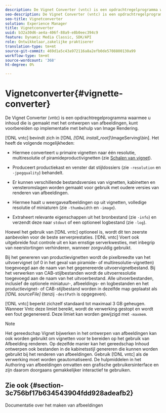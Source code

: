 ```yaml
---
description: De Vignet Converter (vntc) is een opdrachtregelprogramma waarmee u inhoud die is gemaakt met het ontwerpen van afbeeldingen, kunt voorbereiden op implementatie met behulp van Image Rendering.
seo-description: De Vignet Converter (vntc) is een opdrachtregelprogramma waarmee u inhoud die is gemaakt met het ontwerpen van afbeeldingen, kunt voorbereiden op implementatie met behulp van Image Rendering.
seo-title: Vignetconverter
solution: Experience Manager
title: Vignetconverter
uuid: b32a30d6-ae4a-406f-88a9-e8b0eec394c9
feature: Dynamic Media Classic, SDK/API
role: Ontwikkelaar,zakelijke praktiserer
translation-type: tm+mt
source-git-commit: 469d1a5c43a972116a8a2efb0de5708800130a99
workflow-type: tm+mt
source-wordcount: '368'
ht-degree: 0%

---
```



# Vignetconverter{#vignette-converter}

De Vignet Converter (vntc) is een opdrachtregelprogramma waarmee u inhoud die is gemaakt met het ontwerpen van afbeeldingen, kunt voorbereiden op implementatie met behulp van Image Rendering.

[!DNL vntc] bevindt zich in [!DNL  *[!DNL install_root]*\ImageServing\bin]. Het heeft de volgende mogelijkheden:

* Hiermee converteert u primaire vignetten naar één resolutie, multiresolutie of piramideproductivignetten (zie [Schalen van vignet](../../../../ir-api/vntc/utilities/c-ir-vignette-converter-vntc/c-ir-vignette-scaling.md#concept-e373a29c2f954df98d704c7723804585)).
* Produceert productiekast en venster dat stijldossiers (zie `-resolution` en `-jpegquality`) behandelt.

* Er kunnen verschillende bestandsversies van vignetten, kabinetten en vensteromslagen worden gemaakt voor gebruik met oudere versies van renderen van afbeeldingen.
* Hiermee haalt u weergaveafbeeldingen op uit vignetten, volledige resolutie of miniaturen (zie `-thumbwidth` en `-image`).
* Extraheert relevante eigenschappen uit het bronbestand (zie `-info`) en verzendt deze naar `stdout` of een optioneel logbestand (zie `-log`).

Hoewel het gebruik van [!DNL vntc] optioneel is, wordt dit ten zeerste aanbevolen voor de beste serverprestaties. [!DNL vntc] Voert ook uitgebreide fout controle uit en kan ernstige serverkwesties, met inbegrip van neerstortingen verhinderen, wanneer zorgvuldig gebruikt.

Bij het genereren van productievignetten wordt de pixelbreedte van het uitvoervignet (of 0 in het geval van piramide- of multiresolutie-vignetten) toegevoegd aan de naam van het gegenereerde uitvoervignetbestand. Bij het verwerken van CAB-stijlbestanden wordt de uitvoerresolutie toegevoegd aan de naam van het uitvoerbestand. Alle uitvoerbestanden, inclusief de optionele miniatuur-, afbeeldings- en logbestanden en het productievignet- of CAB-stijlbestand worden in dezelfde map geplaatst als *[!DNL sourceFile]* (tenzij `-destPath` is opgegeven).

[!DNL vntc] beperkt zichzelf standaard tot maximaal 3 GB geheugen. Wanneer Vntc deze limiet bereikt, wordt de verwerking gestopt en wordt een fout gegenereerd. Deze limiet kan worden gewijzigd met `-maxmem`.

>[!NOTE]
>
>Het gereedschap Vignet bijwerken in het ontwerpen van afbeeldingen kan ook worden gebruikt om vignetten voor te bereiden op het gebruik van Afbeelding renderen. Op dezelfde manier kan het gereedschap Inhoud ontwerpen ook bestanden in de kabinetsstijl genereren die kunnen worden gebruikt bij het renderen van afbeeldingen. Gebruik [!DNL vntc] als de verwerking moet worden geautomatiseerd. De hulpmiddelen in het Authoring van afbeeldingen omvatten een grafische gebruikersinterface en zijn daarom doorgaans gemakkelijker interactief te gebruiken.

## Zie ook {#section-3c756bf17b634543904fdd928adeafb2}

Documentatie over het maken van afbeeldingen

